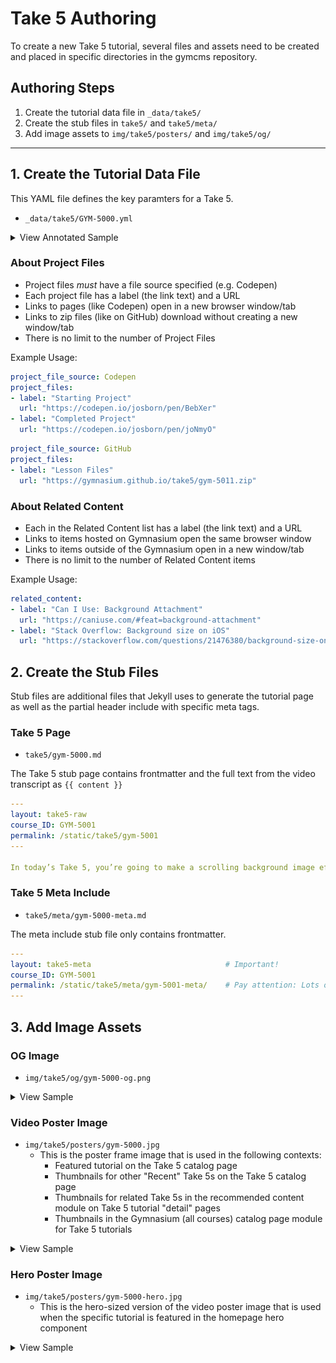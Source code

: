 # Take 5 Authoring

To create a new Take 5 tutorial, several files and assets need to be created and placed in specific directories in the gymcms repository.

## Authoring Steps

1. Create the tutorial data file in `_data/take5/`
2. Create the stub files in `take5/` and `take5/meta/`
3. Add image assets to `img/take5/posters/` and `img/take5/og/`

---

## 1. Create the Tutorial Data File

This YAML file defines the key paramters for a Take 5.

- `_data/take5/GYM-5000.yml`

<details>
<summary>View Annotated Sample</summary>

```yaml
---
course_ID: GYM-5001                         # Unique course ID
title: "Making a CSS Parallax Effect"       # MUST be quoted
date: 2019-10-28T00:00:00-04:00             # Publish date — MUST be in this format
course_type: take5                          # This is required
url: /static/take5/GYM-5001/                # Only change the course ID!
poster_art: /img/take5/posters/gym-5001.jpg # Path to poster image (may be deprecated)
live: true                                  # Only set to live when ready to publish!
instructor: "Jeremy Osborn"                 # MUST be quoted
topic: "Web Design & Development"           # MUST be quoted
video_ID: zRNUPU2dujU                       # YouTube video ID
video_duration: "4:59"                      # Must be quoted
featured: true                              # Toggle for display in catalog and hero
short_description: "Learn how to create a scrolling background effect using CSS in this hands-on tutorial with Jeremy Osborn, Academic Director of Aquent Gymnasium."
project_file_source: Codepen                # Required if there are project files
project_files:
- label: "Starting Project"
  url: "https://codepen.io/josborn/pen/BebXer"
- label: "Completed Project"
  url: "https://codepen.io/josborn/pen/joNmyO"
related_content:
- label: "Can I Use: Background Attachment"
  url: "https://caniuse.com/#feat=background-attachment"
- label: "Stack Overflow: Background size on iOS"
  url: "https://stackoverflow.com/questions/21476380/background-size-on-ios"
- label: "MDN web docs: Viewport concepts"
  url: "https://developer.mozilla.org/en-US/docs/Web/CSS/Viewport_concepts"
---

```
</details>

### About Project Files

- Project files _must_ have a file source specified (e.g. Codepen)
- Each project file has a label (the link text) and a URL
- Links to pages (like Codepen) open in a new browser window/tab
- Links to zip files (like on GitHub) download without creating a new window/tab
- There is no limit to the number of Project Files

Example Usage:

```yaml
project_file_source: Codepen
project_files:
- label: "Starting Project"
  url: "https://codepen.io/josborn/pen/BebXer"
- label: "Completed Project"
  url: "https://codepen.io/josborn/pen/joNmyO"
```

```yaml
project_file_source: GitHub
project_files:
- label: "Lesson Files"
  url: "https://gymnasium.github.io/take5/gym-5011.zip"
```

### About Related Content

- Each in the Related Content list has a label (the link text) and a URL
- Links to items hosted on Gymnasium open the same browser window
- Links to items outside of the Gymnasium open in a new window/tab
- There is no limit to the number of Related Content items

Example Usage:

```yaml
related_content:
- label: "Can I Use: Background Attachment"
  url: "https://caniuse.com/#feat=background-attachment"
- label: "Stack Overflow: Background size on iOS"
  url: "https://stackoverflow.com/questions/21476380/background-size-on-ios"
```

## 2. Create the Stub Files

Stub files are additional files that Jekyll uses to generate the tutorial page as well as the partial header include with specific meta tags.

### Take 5 Page

- `take5/gym-5000.md`

The Take 5 stub page contains frontmatter and the full text from the video transcript as `{{ content }}`

```yaml
---
layout: take5-raw
course_ID: GYM-5001
permalink: /static/take5/gym-5001
---

In today’s Take 5, you’re going to make a scrolling background image effect [as seen here](https://codepen.io/josborn/pen/joNmyO){: target="_blank" rel="noopener"}. This effect is similar to the parallax effect that can be found on many places across the web, such as this one.
```

### Take 5 Meta Include

- `take5/meta/gym-5000-meta.md`

The meta include stub file only contains frontmatter.

```yaml
---
layout: take5-meta                              # Important!
course_ID: GYM-5001
permalink: /static/take5/meta/gym-5001-meta/    # Pay attention: Lots of "metas"
---
```

## 3. Add Image Assets

### OG Image

- `img/take5/og/gym-5000-og.png`
<details>
<summary>View Sample</summary>

![img/take5/og/gym-5001-og.png](img/take5/og/gym-5001-og.png)
</details>

### Video Poster Image

- `img/take5/posters/gym-5000.jpg`
  - This is the poster frame image that is used in the following contexts:
    - Featured tutorial on the Take 5 catalog page
    - Thumbnails for other "Recent" Take 5s on the Take 5 catalog page
    - Thumbnails for related Take 5s in the recommended content module on Take 5 tutorial "detail" pages
    - Thumbnails in the Gymnasium (all courses) catalog page module for Take 5 tutorials

<details>
<summary>View Sample</summary>

![img/take5/posters/gym-5001.png](img/take5/posters/gym-5001.jpg)
</details>

### Hero Poster Image

- `img/take5/posters/gym-5000-hero.jpg`
  - This is the hero-sized version of the video poster image that is used when the specific tutorial is featured in the homepage hero component

<details>
<summary>View Sample</summary>

![img/take5/posters/gym-5001-hero.png](img/take5/posters/gym-5001-hero.jpg)
</details>
